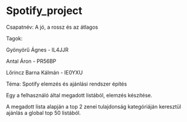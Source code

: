 # Spotify_project

Csapatnév: A jó, a rossz és az átlagos 

Tagok:  

Gyönyörű Ágnes - IL4JJR 

Antal Áron - PR56BP 

Lőrincz Barna Kálmán - IE0YXU 

Téma: Spotify elemzés és ajánlási rendszer építés

Egy a felhasználó által megadott listából, elemzés készítése.

A megadott lista alapján a top 2 zenei tulajdonság kategóriáján keresztül ajánlás a global top 50 listából.
